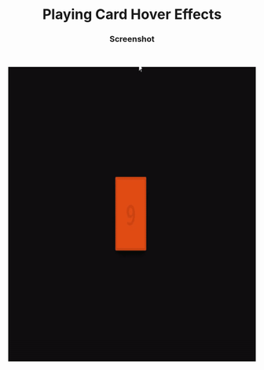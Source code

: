<h1 align="center">Playing Card Hover Effects</h1>

<h3 align="center">Screenshot</h3>
</br>
<p align="center"> 
<img src="./screenshot_gif.gif" width="800" height="600" />
</p>
